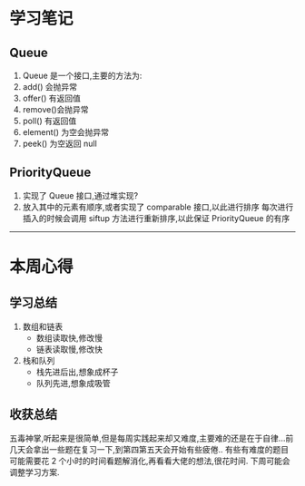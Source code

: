 # 学习笔记
## Queue
1. Queue 是一个接口,主要的方法为:
2. add() 会抛异常
3. offer() 有返回值
4. remove()会抛异常
5. poll() 有返回值
6. element() 为空会抛异常
7. peek() 为空返回 null
## PriorityQueue
1. 实现了 Queue 接口,通过堆实现?
2. 放入其中的元素有顺序,或者实现了 comparable 接口,以此进行排序
每次进行插入的时候会调用 siftup 方法进行重新排序,以此保证 PriorityQueue 的有序
--- 
# 本周心得
## 学习总结
1. 数组和链表
    - 数组读取快,修改慢
    - 链表读取慢,修改快
2. 栈和队列
    - 栈先进后出,想象成杯子
    - 队列先进,想象成吸管
## 收获总结
五毒神掌,听起来是很简单,但是每周实践起来却又难度,主要难的还是在于自律...前几天会拿出一些题在复习一下,到第四第五天会开始有些疲倦..
有些有难度的题目可能需要花 2 个小时的时间看题解消化,再看看大佬的想法,很花时间.
下周可能会调整学习方案.